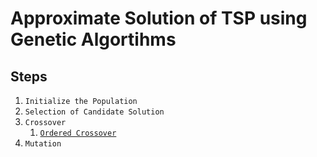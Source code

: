 # Approximate Solution of TSP using Genetic Algortihms


## Steps

1. `Initialize the Population`
2. `Selection of Candidate Solution`
3. `Crossover`
      1. [`Ordered Crossover`](https://www.rubicite.com/Tutorials/GeneticAlgorithms/CrossoverOperators/Order1CrossoverOperator.aspx)
5. `Mutation`
